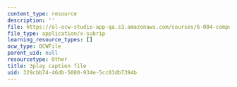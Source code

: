 ```yaml
---
content_type: resource
description: ''
file: https://ol-ocw-studio-app-qa.s3.amazonaws.com/courses/6-004-computation-structures-spring-2017/329cbb7446db5080934e5cc03db7394b_p2DReFbW35c.vtt
file_type: application/x-subrip
learning_resource_types: []
ocw_type: OCWFile
parent_uid: null
resourcetype: Other
title: 3play caption file
uid: 329cbb74-46db-5080-934e-5cc03db7394b
---
```

